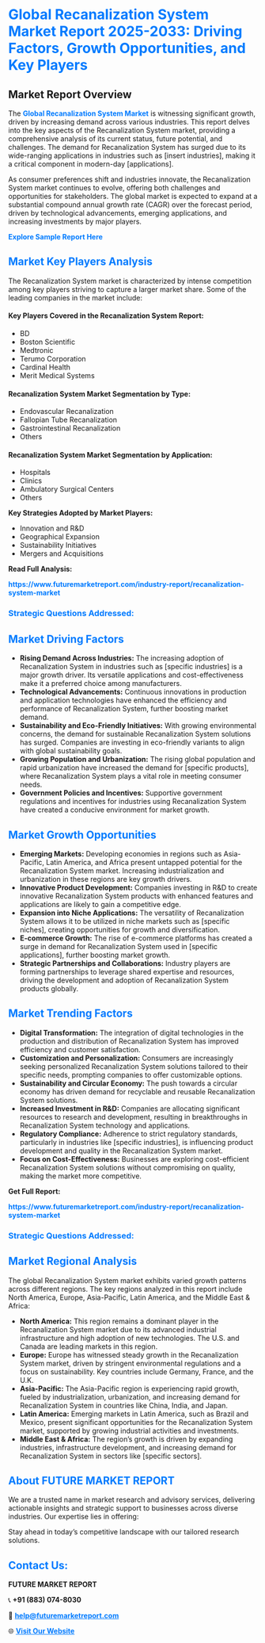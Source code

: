 <h1 style="color: #007BFF;">Global Recanalization System Market Report 2025-2033: Driving Factors, Growth Opportunities, and Key Players</h1>

<section id="overview">
<h2>Market Report Overview</h2>
<p>The <a href="https://www.futuremarketreport.com/industry-report/recanalization-system-market" style="color: #007BFF; text-decoration: none;"><strong>Global Recanalization System Market</strong></a> is witnessing significant growth, driven by increasing demand across various industries. This report delves into the key aspects of the Recanalization System market, providing a comprehensive analysis of its current status, future potential, and challenges. The demand for Recanalization System has surged due to its wide-ranging applications in industries such as [insert industries], making it a critical component in modern-day [applications].</p>
<p>As consumer preferences shift and industries innovate, the Recanalization System market continues to evolve, offering both challenges and opportunities for stakeholders. The global market is expected to expand at a substantial compound annual growth rate (CAGR) over the forecast period, driven by technological advancements, emerging applications, and increasing investments by major players.</p>
</section>

<section id="overview">
<p><a href="https://www.futuremarketreport.com/request-sample/reportId=78776" style="color: #007BFF; text-decoration: none;"><strong>Explore Sample Report Here</strong></a></p>
</section>

<section id="key-players">
<h2 style="color: #007BFF;">Market Key Players Analysis</h2>
<p>The Recanalization System market is characterized by intense competition among key players striving to capture a larger market share. Some of the leading companies in the market include:</p>
<h4>Key Players Covered in the Recanalization System Report:</h4>
<ul><li>BD</li><li>Boston Scientific</li><li>Medtronic</li><li>Terumo Corporation</li><li>Cardinal Health</li><li>Merit Medical Systems</li></ul>
<h4>Recanalization System Market Segmentation by Type:</h4>
<ul><li>Endovascular Recanalization</li><li>Fallopian Tube Recanalization</li><li>Gastrointestinal Recanalization</li><li>Others</li></ul>

<h4>Recanalization System Market Segmentation by Application:</h4>
<ul><li>Hospitals</li><li>Clinics</li><li>Ambulatory Surgical Centers</li><li>Others</li></ul>
<p><strong>Key Strategies Adopted by Market Players:</strong></p>
<ul>
<li>Innovation and R&D</li>
<li>Geographical Expansion</li>
<li>Sustainability Initiatives</li>
<li>Mergers and Acquisitions</li>
</ul>
</section>

<section>
<p><strong>Read Full Analysis: </strong></p><a href="https://www.futuremarketreport.com/industry-report/recanalization-system-market" style="color: #007BFF; text-decoration: none;"><strong>https://www.futuremarketreport.com/industry-report/recanalization-system-market</strong></a>
<h3 style="color: #007BFF;">Strategic Questions Addressed:</h3>
</section>

<section id="driving-factors">
<h2 style="color: #007BFF;">Market Driving Factors</h2>
<ul>
<li><strong>Rising Demand Across Industries:</strong> The increasing adoption of Recanalization System in industries such as [specific industries] is a major growth driver. Its versatile applications and cost-effectiveness make it a preferred choice among manufacturers.</li>
<li><strong>Technological Advancements:</strong> Continuous innovations in production and application technologies have enhanced the efficiency and performance of Recanalization System, further boosting market demand.</li>
<li><strong>Sustainability and Eco-Friendly Initiatives:</strong> With growing environmental concerns, the demand for sustainable Recanalization System solutions has surged. Companies are investing in eco-friendly variants to align with global sustainability goals.</li>
<li><strong>Growing Population and Urbanization:</strong> The rising global population and rapid urbanization have increased the demand for [specific products], where Recanalization System plays a vital role in meeting consumer needs.</li>
<li><strong>Government Policies and Incentives:</strong> Supportive government regulations and incentives for industries using Recanalization System have created a conducive environment for market growth.</li>
</ul>
</section>

<section id="growth-opportunities">
<h2 style="color: #007BFF;">Market Growth Opportunities</h2>
<ul>
<li><strong>Emerging Markets:</strong> Developing economies in regions such as Asia-Pacific, Latin America, and Africa present untapped potential for the Recanalization System market. Increasing industrialization and urbanization in these regions are key growth drivers.</li>
<li><strong>Innovative Product Development:</strong> Companies investing in R&D to create innovative Recanalization System products with enhanced features and applications are likely to gain a competitive edge.</li>
<li><strong>Expansion into Niche Applications:</strong> The versatility of Recanalization System allows it to be utilized in niche markets such as [specific niches], creating opportunities for growth and diversification.</li>
<li><strong>E-commerce Growth:</strong> The rise of e-commerce platforms has created a surge in demand for Recanalization System used in [specific applications], further boosting market growth.</li>
<li><strong>Strategic Partnerships and Collaborations:</strong> Industry players are forming partnerships to leverage shared expertise and resources, driving the development and adoption of Recanalization System products globally.</li>
</ul>
</section>

<section id="trending-factors">
<h2 style="color: #007BFF;">Market Trending Factors</h2>
<ul>
<li><strong>Digital Transformation:</strong> The integration of digital technologies in the production and distribution of Recanalization System has improved efficiency and customer satisfaction.</li>
<li><strong>Customization and Personalization:</strong> Consumers are increasingly seeking personalized Recanalization System solutions tailored to their specific needs, prompting companies to offer customizable options.</li>
<li><strong>Sustainability and Circular Economy:</strong> The push towards a circular economy has driven demand for recyclable and reusable Recanalization System solutions.</li>
<li><strong>Increased Investment in R&D:</strong> Companies are allocating significant resources to research and development, resulting in breakthroughs in Recanalization System technology and applications.</li>
<li><strong>Regulatory Compliance:</strong> Adherence to strict regulatory standards, particularly in industries like [specific industries], is influencing product development and quality in the Recanalization System market.</li>
<li><strong>Focus on Cost-Effectiveness:</strong> Businesses are exploring cost-efficient Recanalization System solutions without compromising on quality, making the market more competitive.</li>
</ul>
</section>

<section>
<p><strong>Get Full Report: </strong></p><a href="https://www.futuremarketreport.com/industry-report/recanalization-system-market" style="color: #007BFF; text-decoration: none;"><strong>https://www.futuremarketreport.com/industry-report/recanalization-system-market</strong></a>
<h3 style="color: #007BFF;">Strategic Questions Addressed:</h3>
</section>


<section id="regional-analysis">
<h2 style="color: #007BFF;">Market Regional Analysis</h2>
<p>The global Recanalization System market exhibits varied growth patterns across different regions. The key regions analyzed in this report include North America, Europe, Asia-Pacific, Latin America, and the Middle East & Africa:</p>
<ul>
<li><strong>North America:</strong> This region remains a dominant player in the Recanalization System market due to its advanced industrial infrastructure and high adoption of new technologies. The U.S. and Canada are leading markets in this region.</li>
<li><strong>Europe:</strong> Europe has witnessed steady growth in the Recanalization System market, driven by stringent environmental regulations and a focus on sustainability. Key countries include Germany, France, and the U.K.</li>
<li><strong>Asia-Pacific:</strong> The Asia-Pacific region is experiencing rapid growth, fueled by industrialization, urbanization, and increasing demand for Recanalization System in countries like China, India, and Japan.</li>
<li><strong>Latin America:</strong> Emerging markets in Latin America, such as Brazil and Mexico, present significant opportunities for the Recanalization System market, supported by growing industrial activities and investments.</li>
<li><strong>Middle East & Africa:</strong> The region’s growth is driven by expanding industries, infrastructure development, and increasing demand for Recanalization System in sectors like [specific sectors].</li>
</ul>
</section>

<footer>
<h2 style="color: #007BFF;">About FUTURE MARKET REPORT</h2>
<p>We are a trusted name in market research and advisory services, delivering actionable insights and strategic support to businesses across diverse industries. Our expertise lies in offering:</p>

<p>Stay ahead in today’s competitive landscape with our tailored research solutions.</p>

<h2 style="color: #007BFF;">Contact Us:</h2>
<p><strong>FUTURE MARKET REPORT</strong></p>
<p>📞 <strong>+91 (883) 074-8030</strong></p>
<p>📧 <strong><a href="mailto:help@futuremarketreport.com" style="color: #007BFF;">help@futuremarketreport.com</a></strong></p>
<p>🌐 <strong><a href="https://www.futuremarketreport.com/" style="color: #007BFF;">Visit Our Website</a></strong></p>
</footer>